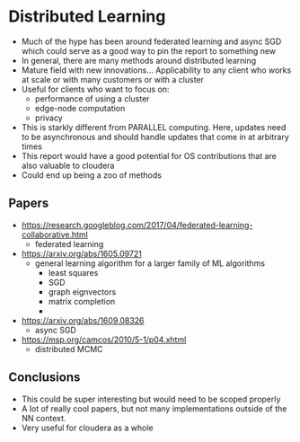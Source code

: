# Distributed Learning

- Much of the hype has been around federated learning and async SGD which
  could serve as a good way to pin the report to something new
- In general, there are many methods around distributed learning
- Mature field with new innovations... Applicability to any client who works at
  scale or with many customers or with a cluster
- Useful for clients who want to focus on:
    - performance of using a cluster
    - edge-node computation
    - privacy
- This is starkly different from PARALLEL computing. Here, updates need to be
  asynchronous and should handle updates that come in at arbitrary times
- This report would have a good potential for OS contributions that are also
  valuable to cloudera
- Could end up being a zoo of methods


## Papers

- https://research.googleblog.com/2017/04/federated-learning-collaborative.html
    - federated learning
- https://arxiv.org/abs/1605.09721
    - general learning algorithm for a larger family of ML algorithms
        - least squares
        - SGD
        - graph eignvectors
        - matrix completion
        - 
- https://arxiv.org/abs/1609.08326
    - async SGD
- https://msp.org/camcos/2010/5-1/p04.xhtml
    - distributed MCMC

## Conclusions

- This could be super interesting but would need to be scoped properly
- A lot of really cool papers, but not many implementations outside of the NN
  context.
- Very useful for cloudera as a whole
